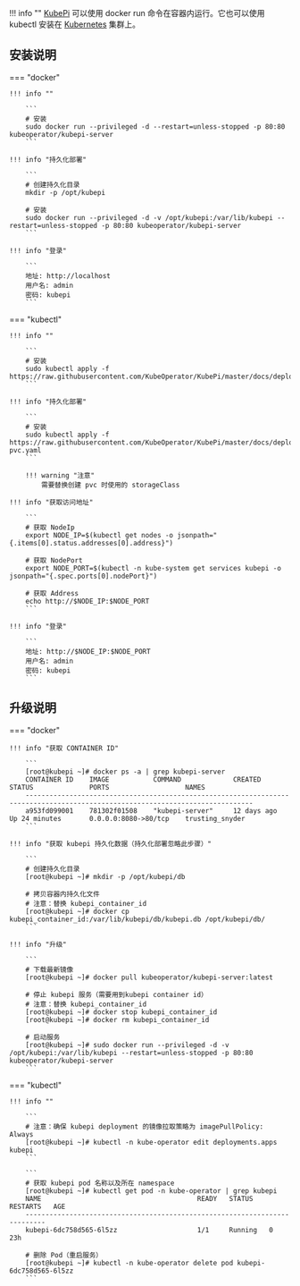 
!!! info ""
    [KubePi][KubePi] 可以使用 docker run 命令在容器内运行。它也可以使用 kubectl 安装在 [Kubernetes][Kubernetes] 集群上。

## 安装说明

=== "docker"

    !!! info ""

        ```
        # 安装
        sudo docker run --privileged -d --restart=unless-stopped -p 80:80 kubeoperator/kubepi-server
        ```

    !!! info "持久化部署"

        ```
        # 创建持久化目录
        mkdir -p /opt/kubepi

        # 安装
        sudo docker run --privileged -d -v /opt/kubepi:/var/lib/kubepi --restart=unless-stopped -p 80:80 kubeoperator/kubepi-server
        ```

    !!! info "登录"

        ```
        地址: http://localhost
        用户名: admin
        密码: kubepi
        ```

=== "kubectl"

    !!! info ""

        ```
        # 安装
        sudo kubectl apply -f https://raw.githubusercontent.com/KubeOperator/KubePi/master/docs/deploy/kubectl/kubepi.yaml
        ```

    !!! info "持久化部署"

        ```
        # 安装
        sudo kubectl apply -f https://raw.githubusercontent.com/KubeOperator/KubePi/master/docs/deploy/kubectl/kubepi-pvc.yaml
        ```

        !!! warning "注意"
            需要替换创建 pvc 时使用的 storageClass

    !!! info "获取访问地址"

        ```
        # 获取 NodeIp
        export NODE_IP=$(kubectl get nodes -o jsonpath="{.items[0].status.addresses[0].address}")
        
        # 获取 NodePort
        export NODE_PORT=$(kubectl -n kube-system get services kubepi -o jsonpath="{.spec.ports[0].nodePort}")
        
        # 获取 Address
        echo http://$NODE_IP:$NODE_PORT
        ```

    !!! info "登录"

        ```
        地址: http://$NODE_IP:$NODE_PORT
        用户名: admin
        密码: kubepi
        ```

## 升级说明

=== "docker"

    !!! info "获取 CONTAINER ID"

        ```
        [root@kubepi ~]# docker ps -a | grep kubepi-server
        CONTAINER ID    IMAGE           COMMAND             CREATED         STATUS              PORTS                   NAMES
        -------------------------------------------------------------------------------------------------------------------------------
        a953fd099001    781302f01508    "kubepi-server"     12 days ago     Up 24 minutes       0.0.0.0:8080->80/tcp    trusting_snyder
        ```

    !!! info "获取 kubepi 持久化数据（持久化部署忽略此步骤）"

        ```
        # 创建持久化目录
        [root@kubepi ~]# mkdir -p /opt/kubepi/db

        # 拷贝容器内持久化文件
        # 注意：替换 kubepi_container_id
        [root@kubepi ~]# docker cp kubepi_container_id:/var/lib/kubepi/db/kubepi.db /opt/kubepi/db/
        ```

    !!! info "升级"

        ```
        # 下载最新镜像
        [root@kubepi ~]# docker pull kubeoperator/kubepi-server:latest

        # 停止 kubepi 服务（需要用到kubepi container id）
        # 注意：替换 kubepi_container_id
        [root@kubepi ~]# docker stop kubepi_container_id
        [root@kubepi ~]# docker rm kubepi_container_id

        # 启动服务
        [root@kubepi ~]# sudo docker run --privileged -d -v /opt/kubepi:/var/lib/kubepi --restart=unless-stopped -p 80:80 kubeoperator/kubepi-server
        ```

=== "kubectl"

    !!! info ""

        ```
        # 注意：确保 kubepi deployment 的镜像拉取策略为 imagePullPolicy: Always
        [root@kubepi ~]# kubectl -n kube-operator edit deployments.apps kubepi
        ```

        ```
        # 获取 kubepi pod 名称以及所在 namespace
        [root@kubepi ~]# kubectl get pod -n kube-operator | grep kubepi
        NAME                                       READY   STATUS    RESTARTS   AGE
        ---------------------------------------------------------------------------
        kubepi-6dc758d565-6l5zz                    1/1     Running   0          23h

        # 删除 Pod（重启服务）
        [root@kubepi ~]# kubectl -n kube-operator delete pod kubepi-6dc758d565-6l5zz
        ```

[KubePi]:https://github.com/KubeOperator/KubePi
[Kubernetes]:https://kubernetes.io